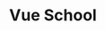 ---
setup: |
  import Layout from '../../layouts/BlogPost.astro'
title: Vue School
description: Learn Vue.js and modern, cutting-edge front-end technologies from core-team members and industry experts with our premium ...
picture: "/assets/discounts/vue-school.jpg"
discount: 40% discount
discountLink: https://vueschool.io/sales/blackfriday
---